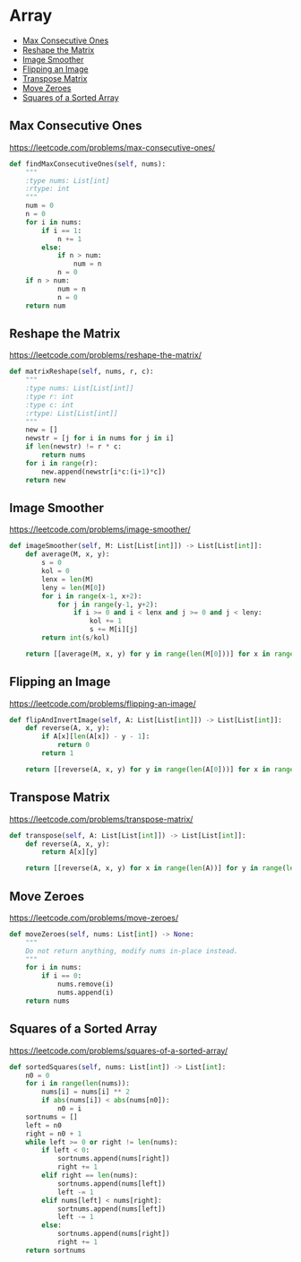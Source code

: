 # Array

+ [Max Consecutive Ones](#max-consecutive-ones)
+ [Reshape the Matrix](#reshape-the-matrix)
+ [Image Smoother](#image-smoother)
+ [Flipping an Image](#flipping-an-image)
+ [Transpose Matrix](#transpose-matrix)
+ [Move Zeroes](#move-zeroes)
+ [Squares of a Sorted Array](#squares-of-a-sorted-array)

## Max Consecutive Ones

https://leetcode.com/problems/max-consecutive-ones/

```python
def findMaxConsecutiveOnes(self, nums):
    """
    :type nums: List[int]
    :rtype: int
    """
    num = 0
    n = 0
    for i in nums:
        if i == 1:
            n += 1
        else:
            if n > num:
                num = n
            n = 0
    if n > num:
            num = n
            n = 0
    return num
```

## Reshape the Matrix

https://leetcode.com/problems/reshape-the-matrix/

```python
def matrixReshape(self, nums, r, c):
    """
    :type nums: List[List[int]]
    :type r: int
    :type c: int
    :rtype: List[List[int]]
    """
    new = []
    newstr = [j for i in nums for j in i]
    if len(newstr) != r * c:
        return nums
    for i in range(r):
        new.append(newstr[i*c:(i+1)*c])
    return new
```

## Image Smoother

https://leetcode.com/problems/image-smoother/

```python
def imageSmoother(self, M: List[List[int]]) -> List[List[int]]:
    def average(M, x, y):
        s = 0
        kol = 0
        lenx = len(M)
        leny = len(M[0])
        for i in range(x-1, x+2):
            for j in range(y-1, y+2):
                if i >= 0 and i < lenx and j >= 0 and j < leny:
                    kol += 1
                    s += M[i][j]
        return int(s/kol)

    return [[average(M, x, y) for y in range(len(M[0]))] for x in range(len(M))]
```

## Flipping an Image

https://leetcode.com/problems/flipping-an-image/

```python
def flipAndInvertImage(self, A: List[List[int]]) -> List[List[int]]:
    def reverse(A, x, y):
        if A[x][len(A[x]) - y - 1]:
            return 0
        return 1

    return [[reverse(A, x, y) for y in range(len(A[0]))] for x in range(len(A))]
```

## Transpose Matrix

https://leetcode.com/problems/transpose-matrix/

```python
def transpose(self, A: List[List[int]]) -> List[List[int]]:
    def reverse(A, x, y):
        return A[x][y]

    return [[reverse(A, x, y) for x in range(len(A))] for y in range(len(A[0]))]
```

## Move Zeroes

https://leetcode.com/problems/move-zeroes/

```python
def moveZeroes(self, nums: List[int]) -> None:
    """
    Do not return anything, modify nums in-place instead.
    """
    for i in nums:
        if i == 0:
            nums.remove(i)
            nums.append(i)
    return nums
```

## Squares of a Sorted Array

https://leetcode.com/problems/squares-of-a-sorted-array/

```python
def sortedSquares(self, nums: List[int]) -> List[int]:
    n0 = 0
    for i in range(len(nums)):
        nums[i] = nums[i] ** 2
        if abs(nums[i]) < abs(nums[n0]):
            n0 = i
    sortnums = []
    left = n0
    right = n0 + 1
    while left >= 0 or right != len(nums):
        if left < 0:
            sortnums.append(nums[right])
            right += 1
        elif right == len(nums):
            sortnums.append(nums[left])
            left -= 1
        elif nums[left] < nums[right]:
            sortnums.append(nums[left])
            left -= 1
        else:
            sortnums.append(nums[right])
            right += 1
    return sortnums
```

